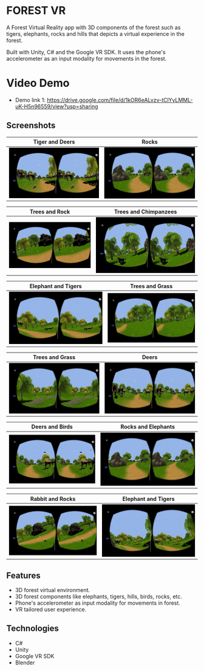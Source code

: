 # FOREST VR
A Forest Virtual Reality app with 3D components of the forest such as tigers, elephants, rocks and hills that depicts a virtual experience in the forest. 

Built with Unity, C# and the Google VR SDK. It uses the phone's accelerometer as an input modality for movements in the forest. 

# Video Demo
* Demo link 1: https://drive.google.com/file/d/1kOR6eALvzv-tClYyLMML-uK-H5n96559/view?usp=sharing

 
## Screenshots
Tiger and Deers            |  Rocks
:-------------------------:|:-------------------------:
![Tiger and Deers](https://github.com/codingoliver/forest_vr/blob/master/Screenshots/shot1.png) | ![Rocks](https://github.com/codingoliver/forest_vr/blob/master/Screenshots/shot2.png) 

Trees and Rock             |  Trees and Chimpanzees
:-------------------------:|:-------------------------:
![Trees and Rock](https://github.com/codingoliver/forest_vr/blob/master/Screenshots/shot3.png) | ![Trees and Chimpanzees](https://github.com/codingoliver/forest_vr/blob/master/Screenshots/shot4.png) 

Elephant and Tigers            |  Trees and Grass 
:-------------------------:|:-------------------------:
![Elephant and Tigers](https://github.com/codingoliver/forest_vr/blob/master/Screenshots/shot5.png) | ![Trees and Grass](https://github.com/codingoliver/forest_vr/blob/master/Screenshots/shot6.png) 

Trees and Grass           |  Deers
:-------------------------:|:-------------------------:
![Trees and Grass](https://github.com/codingoliver/forest_vr/blob/master/Screenshots/shot7.png) | ![Deers](https://github.com/codingoliver/forest_vr/blob/master/Screenshots/shot8.png) 

Deers and Birds           |  Rocks and Elephants
:-------------------------:|:-------------------------:
![Deers and Birds](https://github.com/codingoliver/forest_vr/blob/master/Screenshots/shot9.png) | ![Rocks and Elephants](https://github.com/codingoliver/forest_vr/blob/master/Screenshots/shot10.png) 

Rabbit and Rocks           |  Elephant and Tigers
:-------------------------:|:-------------------------:
![Rabbit and Rocks](https://github.com/codingoliver/forest_vr/blob/master/Screenshots/shot11.png) | ![Elephant and Tigers](https://github.com/codingoliver/forest_vr/blob/master/Screenshots/shot12.png) 


## Features
* 3D forest virtual environment.
* 3D forest components like elephants, tigers, hills, birds, rocks, etc.
* Phone's accelerometer as input modality for movements in forest.
* VR tailored user experience.


## Technologies
* C#
* Unity
* Google VR SDK
* Blender
